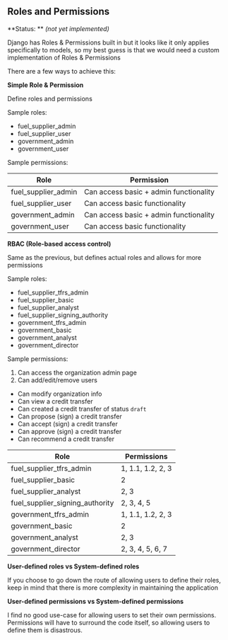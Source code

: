 Roles and Permissions
--------

**Status: ** *(not yet implemented)*

Django has Roles & Permissions built in but it looks like it only applies specifically to models, so my best guess is that we would need a custom implementation of Roles & Permissions

There are a few ways to achieve this:

**Simple Role & Permission**

Define roles and permissions

Sample roles:
- fuel_supplier_admin
- fuel_supplier_user
- government_admin
- government_user

Sample permissions:

|Role|Permission|
|--|--|
|fuel_supplier_admin|Can access basic + admin functionality|
|fuel_supplier_user|Can access basic functionality|
|government_admin|Can access basic + admin functionality|
|government_user|Can access basic functionality|


**RBAC (Role-based access control)**

Same as the previous, but defines actual roles and allows for more permissions

Sample roles:
- fuel_supplier_tfrs_admin
- fuel_supplier_basic
- fuel_supplier_analyst
- fuel_supplier_signing_authority
- government_tfrs_admin
- government_basic
- government_analyst
- government_director

Sample permissions:
1. Can access the organization admin page
  1. Can add/edit/remove users
  - Can modify organization info
- Can view a credit transfer
- Can created a credit transfer of status `draft`
- Can propose (sign) a credit transfer
- Can accept (sign) a credit transfer
- Can approve (sign) a credit transfer
- Can recommend a credit transfer

|Role|Permissions|
|--|--|
| fuel_supplier_tfrs_admin | 1, 1.1, 1.2, 2, 3 |
| fuel_supplier_basic | 2 |
| fuel_supplier_analyst | 2, 3|
| fuel_supplier_signing_authority |2, 3, 4, 5|
| government_tfrs_admin | 1, 1.1, 1.2, 2, 3 |
| government_basic | 2 |
| government_analyst |2, 3|
| government_director |2, 3, 4, 5, 6, 7|

**User-defined roles vs System-defined roles**

If you choose to go down the route of allowing users to define their roles, keep in mind that there is more complexity in maintaining the application

**User-defined permissions vs System-defined permissions**

I find no good use-case for allowing users to set their own permissions. Permissions will have to surround the code itself, so allowing users to define them is disastrous.
